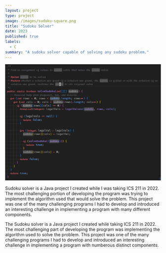 ```yaml
---
layout: project
type: project
image: /images/sudoku-square.png
title: "Sudoku Solver"
date: 2023
published: true
labels:
  - C
summary: "A sudoku solver capable of solving any sudoku problem."
---
```


<img class="img-fluid" src="../images/sudoku-solver.png">

Sudoku solver is a Java project I created while I was taking ICS 211 in 2022. The most challenging portion of developing the program was trying to implement the algorithm used that would solve the problem. This project was one of the many challenging programs I had to develop and introduced an interesting challenge in implementing a program with many different components.

The Sudoku solver is a Java project I created while taking ICS 211 in 2022. The most challenging part of developing the program was implementing the algorithm used to solve the problem. This project was one of the many challenging programs I had to develop and introduced an interesting challenge in implementing a program with numberous distinct components.
